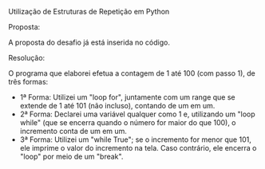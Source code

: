 Utilização de Estruturas de Repetição em Python

Proposta:

A proposta do desafio já está inserida no código.

Resolução:

O programa que elaborei efetua a contagem de 1 até 100 (com passo 1), de três formas:
  - 1ª Forma: Utilizei um "loop for", juntamente com um range que se extende de 1 até 101 (não incluso), contando de um em um.       
  - 2ª Forma: Declarei uma variável qualquer como 1 e, utilizando um "loop while" (que se encerra quando o número for maior do que 100), o incremento conta de um em um.   
  - 3ª Forma: Utilizei um "while True"; se o incremento for menor que 101, ele imprime o valor do incremento na tela. Caso contrário, ele encerra o "loop" por meio de um "break".
